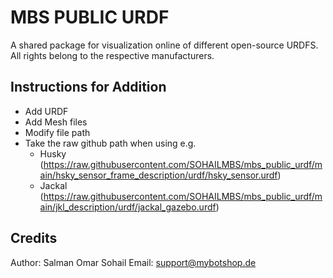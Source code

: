 # MBS PUBLIC URDF

A shared package for visualization online of different open-source URDFS. All rights belong to the respective manufacturers.


## Instructions for Addition

- Add URDF
- Add Mesh files
- Modify file path
- Take the raw github path when using e.g.
    - Husky (https://raw.githubusercontent.com/SOHAILMBS/mbs_public_urdf/main/hsky_sensor_frame_description/urdf/hsky_sensor.urdf)
    - Jackal (https://raw.githubusercontent.com/SOHAILMBS/mbs_public_urdf/main/jkl_description/urdf/jackal_gazebo.urdf)

## Credits

Author: Salman Omar Sohail
Email:  support@mybotshop.de
